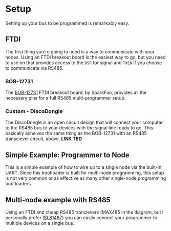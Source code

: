 
# Setup

Setting up your bus to be programmed is remarkably easy.

## FTDI

The first thing you're going to need is a way to communicate with your nodes. Using an FTDI breakout board is the easiest 
way to go, but you need to use on that provides access to the `DSR` for signal and `TXEN` if you choose to communicate via RS485.

### BOB-12731 
The [BOB-12731](https://www.sparkfun.com/products/12731) FTDI breakout board, by SparkFun, provides all the necessary pins for
a full RS485 multi-programmer setup.

### Custom - DiscoDongle

The DiscoDongle is an open circuit design that will connect your computer to the RS485 bus to your devices with the signal line
ready to go. This basically acheives the same thing as the BOB-12731 with an RS485 transciever circuit, above. __LINK TBD__

## Simple Example: Programmer to Node

This is a simple example of how to wire up to a single node via the built-in UART. Since this bootloader is built
for multi-node programming, this setup is not very common or as effective as many other single-node programming bootloaders.

## Multi-node example with RS485

Using an FTDI and cheap RS485 trancievers (MAX485 in the diagram, but I personally prefer [ISL81487](https://www.digikey.com/product-search/en?keywords=ISL81487))
you can easily connect your programmer to multiple devices on a single bus.
